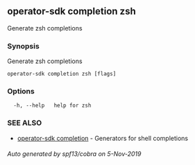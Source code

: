## operator-sdk completion zsh

Generate zsh completions

### Synopsis

Generate zsh completions

```
operator-sdk completion zsh [flags]
```

### Options

```
  -h, --help   help for zsh
```

### SEE ALSO

* [operator-sdk completion](operator-sdk_completion.md)	 - Generators for shell completions

###### Auto generated by spf13/cobra on 5-Nov-2019
